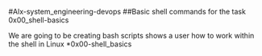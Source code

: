 #Alx-system_engineering-devops
##Basic  shell commands for the task 0x00_shell-basics

We are going to be creating bash scripts shows a user how to work within the shell  in Linux
*0x00-shell_basics
